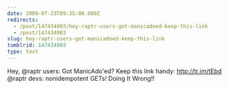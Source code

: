 ```yaml
---
date: 2009-07-23T09:35:00.000Z
redirects:
  - /post/147434903/hey-raptr-users-got-manicadoed-keep-this-link
  - /post/147434903
slug: hey-raptr-users-got-manicadoed-keep-this-link
tumblrid: 147434903
type: text
---
```

<p>Hey, @raptr users: Got ManicAdo'ed? Keep this link handy: <a href="http://tr.im/tEbd">http://tr.im/tEbd</a> @raptr devs: nonidempotent GETs! Doing It Wrong!!</p>
